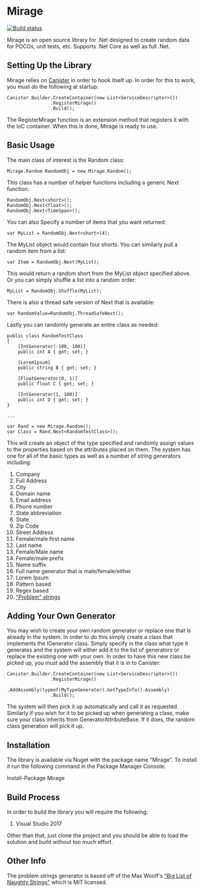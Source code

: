 # Mirage

[![Build status](https://ci.appveyor.com/api/projects/status/auo9ubhxab10lqv6?svg=true)](https://ci.appveyor.com/project/JaCraig/mirage)

Mirage is an open source library for .Net designed to create random data for POCOs, unit tests, etc. Supports .Net Core as well as full .Net.

## Setting Up the Library

Mirage relies on [Canister](https://github.com/JaCraig/Canister) in order to hook itself up. In order for this to work, you must do the following at startup:

    Canister.Builder.CreateContainer(new List<ServiceDescriptor>())
                    .RegisterMirage()
                    .Build();
					
The RegisterMirage function is an extension method that registers it with the IoC container. When this is done, Mirage is ready to use.

## Basic Usage

The main class of interest is the Random class:

    Mirage.Random RandomObj = new Mirage.Random();
	
This class has a number of helper functions including a generic Next function:

    RandomObj.Next<short>();
	RandomObj.Next<float>();
	RandomObj.Next<TimeSpan>();
	
You can also Specify a number of items that you want returned:

    var MyList = RandomObj.Next<short>(4);
	
The MyList object would contain four shorts. You can similarly pull a random item from a list:

    var Item = RandomObj.Next(MyList);
	
This would return a random short from the MyList object specified above. Or you can simply shuffle a list into a random order:

    MyList = RandomObj.Shuffle(MyList);
	
There is also a thread safe version of Next that is available:

    var RandomValue=RandomObj.ThreadSafeNext();
	
Lastly you can randomly generate an entire class as needed:

    public class RandomTestClass
    {
        [IntGenerator(-100, 100)]
        public int A { get; set; }

        [LoremIpsum]
        public string B { get; set; }

        [FloatGenerator(0, 1)]
        public float C { get; set; }

        [IntGenerator(1, 100)]
        public int D { get; set; }
    }
	
	...
	
	var Rand = new Mirage.Random();
	var Class = Rand.Next<RandomTestClass>();
	
This will create an object of the type specified and randomly assign values to the properties based on the attributes placed on them. The system has one for all of the basic types as well as a number of string generators including:

1. Company
2. Full Address
3. City
4. Domain name
5. Email address
6. Phone number
7. State abbreviation
8. State
9. Zip Code
10. Street Address
11. Female/male first name
12. Last name
13. Female/Male name
14. Female/male prefix
15. Name suffix
16. Full name generator that is male/female/either
17. Lorem Ipsum
18. Pattern based
19. Regex based
20. ["Problem" strings](https://github.com/minimaxir/big-list-of-naughty-strings)


## Adding Your Own Generator

You may wish to create your own random generator or replace one that is already in the system. In order to do this simply create a class that implements the IGenerator class. Simply specify in the class what type it generates and the system will either add it to the list of generators or replace the existing one with your own. In order to have this new class be picked up, you must add the assembly that it is in to Canister:

    Canister.Builder.CreateContainer(new List<ServiceDescriptor>())
                    .RegisterMirage()
					.AddAssembly(typeof(MyTypeGenerator).GetTypeInfo().Assembly)
                    .Build();

The system will then pick it up automatically and call it as requested. Similarly if you wish for it to be picked up when generating a class, make sure your class inherits from GeneratorAttributeBase. If it does, the random class generation will pick it up.

## Installation

The library is available via Nuget with the package name "Mirage". To install it run the following command in the Package Manager Console:

Install-Package Mirage

## Build Process

In order to build the library you will require the following:

1. Visual Studio 2017

Other than that, just clone the project and you should be able to load the solution and build without too much effort.

## Other Info

The problem strings generator is based off of the Max Woolf's ["Big List of Naughty Strings"](https://github.com/minimaxir/big-list-of-naughty-strings) which is MIT licensed.